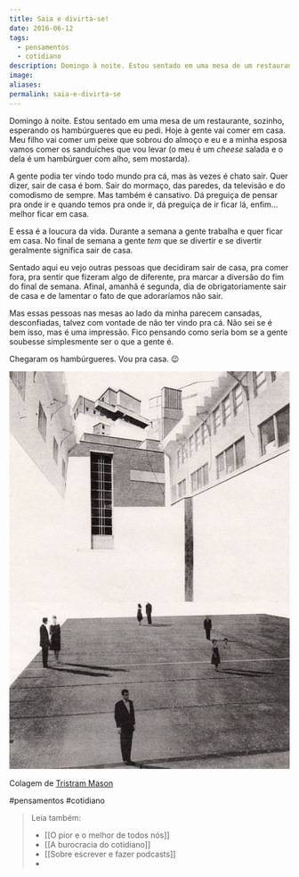 ```yaml
---
title: Saia e divirta-se!
date: 2016-06-12
tags:
  - pensamentos
  - cotidiano
description: Domingo à noite. Estou sentado em uma mesa de um restaurante, sozinho, esperando os hambúrgueres que eu pedi. Hoje à gente vai comer em…
image: 
aliases:
permalink: saia-e-divirta-se
---
```

Domingo à noite. Estou sentado em uma mesa de um restaurante, sozinho, esperando os hambúrgueres que eu pedi. Hoje à gente vai comer em casa. Meu filho vai comer um peixe que sobrou do almoço e eu e a minha esposa vamos comer os sanduíches que vou levar (o meu é um _cheese_ salada e o dela é um hambúrguer com alho, sem mostarda).

A gente podia ter vindo todo mundo pra cá, mas às vezes é chato sair. Quer dizer, sair de casa é bom. Sair do mormaço, das paredes, da televisão e do comodismo de sempre. Mas também é cansativo. Dá preguiça de pensar pra onde ir e quando temos pra onde ir, dá preguiça de ir ficar lá, enfim… melhor ficar em casa.

E essa é a loucura da vida. Durante a semana a gente trabalha e quer ficar em casa. No final de semana a gente _tem_ que se divertir e se divertir geralmente significa sair de casa.

Sentado aqui eu vejo outras pessoas que decidiram sair de casa, pra comer fora, pra sentir que fizeram algo de diferente, pra marcar a diversão do fim do final de semana. Afinal, amanhã é segunda, dia de obrigatoriamente sair de casa e de lamentar o fato de que adoraríamos não sair.

Mas essas pessoas nas mesas ao lado da minha parecem cansadas, desconfiadas, talvez com vontade de não ter vindo pra cá. Não sei se é bem isso, mas é uma impressão. Fico pensando como seria bom se a gente soubesse simplesmente ser o que a gente é.

Chegaram os hambúrgueres. Vou pra casa. 😉

<img src="/assets/img/saia-e-divirta-se!-medium.jpeg">

Colagem de [Tristram Mason](https://br.pinterest.com/pin/633387425123140/)


#pensamentos #cotidiano

> Leia também:
> - [[O pior e o melhor de todos nós]]
> - [[A burocracia do cotidiano]]
> - [[Sobre escrever e fazer podcasts]]
> -
